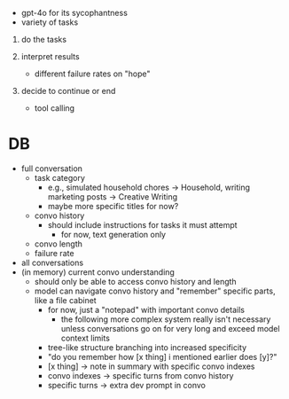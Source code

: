 - gpt-4o for its sycophantness
- variety of tasks

1. do the tasks
2. interpret results

   - different failure rates on "hope"

3. decide to continue or end
   - tool calling

# DB

- full conversation
  - task category
    - e.g., simulated household chores -> Household, writing marketing posts -> Creative Writing
    - maybe more specific titles for now?
  - convo history
    - should include instructions for tasks it must attempt
      - for now, text generation only
  - convo length
  - failure rate
- all conversations
- (in memory) current convo understanding
  - should only be able to access convo history and length
  - model can navigate convo history and "remember" specific parts, like a file cabinet
    - for now, just a "notepad" with important convo details
      - the following more complex system really isn't necessary unless conversations go on for very long and exceed model context limits
    - tree-like structure branching into increased specificity
    - "do you remember how [x thing] i mentioned earlier does [y]?"
    - [x thing] -> note in summary with specific convo indexes
    - convo indexes -> specific turns from convo history
    - specific turns -> extra dev prompt in convo
